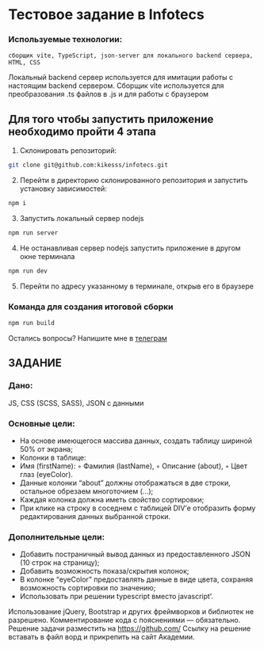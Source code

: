 # Тестовое задание в Infotecs

### Используемые технологии:

```
сборщик vite, TypeScript, json-server для локального backend сервера, HTML, CSS
```

Локальный backend сервер используется для имитации работы с настоящим backend сервером. Сборщик vite используется для преобразования .ts файлов в .js и для работы с браузером

## Для того чтобы запустить приложение необходимо пройти 4 этапа

1. Склонировать репозиторий:

```sh
git clone git@github.com:kikesss/infotecs.git
```

2. Перейти в директорию склонированного репозитория и запустить установку зависимостей:

```sh
npm i
```

3. Запустить локальный сервер nodejs

```sh
npm run server
```

4. Не останавливая сервер nodejs запустить приложение в другом окне терминала

```sh
npm run dev
```

5. Перейти по адресу указанному в терминале, открыв его в браузере

### Команда для создания итоговой сборки

```sh
npm run build
```

Остались вопросы? Напишите мне в [телеграм](https://t.me/sma_maksim)

## ЗАДАНИЕ

### Дано:

JS, CSS (SCSS, SASS), JSON с данными

### Основные цели:

- На основе имеющегося массива данных, создать таблицу шириной 50% от экрана;
- Колонки в таблице:
- Имя (firstName):
  ◦ Фамилия (lastName),
  ◦ Описание (about),
  ◦ Цвет глаз (eyeColor).
- Данные колонки “about” должны отображаться в две строки, остальное обрезаем многоточием (...);
- Каждая колонка должна иметь свойство сортировки;
- При клике на строку в соседнем с таблицей DIV’е отобразить форму редактирования данных выбранной строки.

### Дополнительные цели:

- Добавить постраничный вывод данных из предоставленного JSON (10 строк на страницу);
- Добавить возможность показа/скрытия колонок;
- В колонке “eyeColor” предоставлять данные в виде цвета, сохраняя возможность сортировки по значению;
- Использовать при решении typescript вместо javascript’.

Использование jQuery, Bootstrap и других фреймворков и библиотек не разрешено. Комментирование кода с пояснениями — обязательно.
Решение задачи разместить на https://github.com/
Ссылку на решение вставать в файл ворд и прикрепить на сайт Академии.
